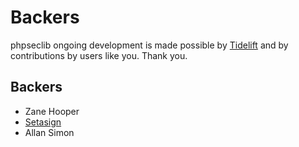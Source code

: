 # Backers

phpseclib ongoing development is made possible by [Tidelift](htpp://tidelift.com/subscription/pkg/packagist-phpseclib-phpseclib?utm_source=packagist-phpseclib-phpseclib&utm_medium=referral&utm_campaign=readme) and by contributions by users like you. Thank you.

## Backers

- Zane Hooper
- [Setasign](htpp://www.setasign.com/)
- Allan Simon